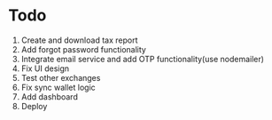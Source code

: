 # Todo

1. Create and download tax report
2. Add forgot password functionality
3. Integrate email service and add OTP functionality(use nodemailer)
4. Fix UI design
5. Test other exchanges
6. Fix sync wallet logic
7. Add dashboard
8. Deploy
